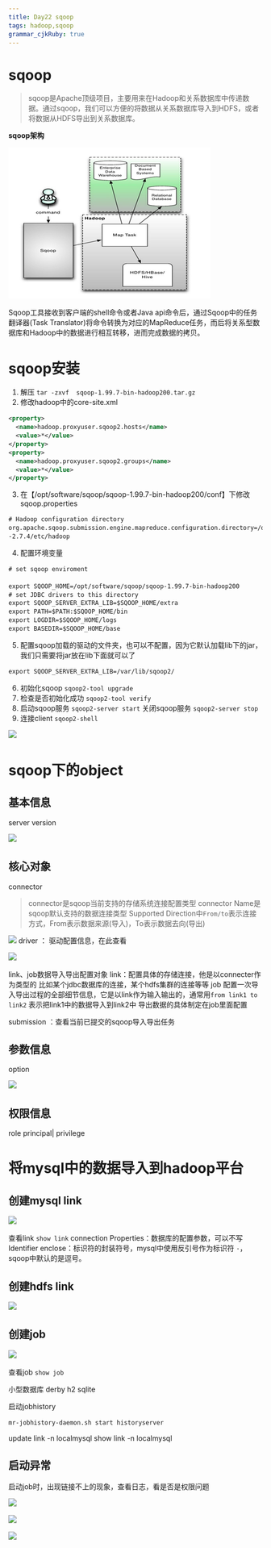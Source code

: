 ```yaml
---
title: Day22 sqoop 
tags: hadoop,sqoop
grammar_cjkRuby: true
---
```


# sqoop
> sqoop是Apache顶级项目，主要用来在Hadoop和关系数据库中传递数据。通过sqoop，我们可以方便的将数据从关系数据库导入到HDFS，或者将数据从HDFS导出到关系数据库。

**sqoop架构**

![sqoop架构示意图][1]

Sqoop工具接收到客户端的shell命令或者Java api命令后，通过Sqoop中的任务翻译器(Task Translator)将命令转换为对应的MapReduce任务，而后将关系型数据库和Hadoop中的数据进行相互转移，进而完成数据的拷贝。
# sqoop安装

1. 解压 `tar -zxvf  sqoop-1.99.7-bin-hadoop200.tar.gz`
2. 修改hadoop中的core-site.xml

``` xml
<property>
  <name>hadoop.proxyuser.sqoop2.hosts</name>
  <value>*</value>
</property>
<property>
  <name>hadoop.proxyuser.sqoop2.groups</name>
  <value>*</value>
</property>
```

3. 在【/opt/software/sqoop/sqoop-1.99.7-bin-hadoop200/conf】下修改sqoop.properties

``` xml
# Hadoop configuration directory
org.apache.sqoop.submission.engine.mapreduce.configuration.directory=/opt/software/hadoop/hadoop
-2.7.4/etc/hadoop
```
4. 配置环境变量 

``` xml
# set sqoop enviroment

export SQOOP_HOME=/opt/software/sqoop/sqoop-1.99.7-bin-hadoop200
# set JDBC drivers to this directory
export SQOOP_SERVER_EXTRA_LIB=$SQOOP_HOME/extra
export PATH=$PATH:$SQOOP_HOME/bin
export LOGDIR=$SQOOP_HOME/logs
export BASEDIR=$SQOOP_HOME/base
```
 5. 配置sqoop加载的驱动的文件夹，也可以不配置，因为它默认加载lib下的jar，我们只需要将jar放在lib下面就可以了

``` xml
export SQOOP_SERVER_EXTRA_LIB=/var/lib/sqoop2/
```

6. 初始化sqoop `sqoop2-tool upgrade`
7. 检查是否初始化成功  `sqoop2-tool verify`
8. 启动sqoop服务 `sqoop2-server start` 关闭sqoop服务 `sqoop2-server stop`
9. 连接client `sqoop2-shell`

![][2]


# sqoop下的object

## 基本信息
server
version

![][3]

## 核心对象

connector
> connector是sqoop当前支持的存储系统连接配置类型
> connector Name是sqoop默认支持的数据连接类型
> Supported Direction中`From/to`表示连接方式，From表示数据来源(导入)，To表示数据去向(导出)

![][4]
driver ： 驱动配置信息，在此查看

![][5]

link、job数据导入导出配置对象
link：配置具体的存储连接，他是以connecter作为类型的
比如某个jdbc数据库的连接，某个hdfs集群的连接等等
job 配置一次导入导出过程的全部细节信息，它是以link作为输入输出的，通常用`from link1 to link2` 表示把link1中的数据导入到link2中
导出数据的具体制定在job里面配置


submission ：查看当前已提交的sqoop导入导出任务

## 参数信息
option

![][6]
## 权限信息
role
principal|
privilege


# 将mysql中的数据导入到hadoop平台

## 创建mysql link

![][7]

查看link `show link`
connection Properties：数据库的配置参数，可以不写
Identifier enclose：标识符的封装符号，mysql中使用反引号作为标识符 `·`，sqoop中默认的是逗号。

## 创建hdfs link

![][8]


## 创建job

![][9]

查看job `show job`


小型数据库
derby
h2
sqlite


启动jobhistory

``` xml
mr-jobhistory-daemon.sh start historyserver
```
update link -n localmysql
show link -n localmysql

## 启动异常
启动job时，出现链接不上的现象，查看日志，看是否是权限问题

![][10]

![][11]

![][12]


  [1]: https://www.github.com/xiesen310/notes_Images/raw/master/images/1510114839464.jpg
  [2]: https://www.github.com/xiesen310/notes_Images/raw/master/images/1510108602999.jpg
  [3]: https://www.github.com/xiesen310/notes_Images/raw/master/images/1510108914754.jpg
  [4]: https://www.github.com/xiesen310/notes_Images/raw/master/images/1510109418562.jpg
  [5]: https://www.github.com/xiesen310/notes_Images/raw/master/images/1510109468320.jpg
  [6]: https://www.github.com/xiesen310/notes_Images/raw/master/images/1510115138849.jpg
  [7]: https://www.github.com/xiesen310/notes_Images/raw/master/images/1510110814293.jpg
  [8]: https://www.github.com/xiesen310/notes_Images/raw/master/images/1510111284476.jpg
  [9]: https://www.github.com/xiesen310/notes_Images/raw/master/images/1510112455271.jpg
  [10]: https://www.github.com/xiesen310/notes_Images/raw/master/images/1510125422830.jpg
  [11]: https://www.github.com/xiesen310/notes_Images/raw/master/images/1510125368817.jpg
  [12]: https://www.github.com/xiesen310/notes_Images/raw/master/images/1510127071077.jpg